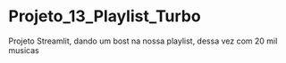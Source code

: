 # Projeto_13_Playlist_Turbo
Projeto Streamlit, dando um bost na nossa playlist, dessa vez com 20 mil musicas
